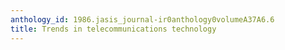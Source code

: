 ```yaml
---
anthology_id: 1986.jasis_journal-ir0anthology0volumeA37A6.6
title: Trends in telecommunications technology
---
```

